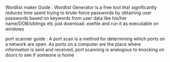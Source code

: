 Wordlist maker Guide :
 Wordlist Generator is a free tool that significantly reduces time spent trying to brute-force passwords by obtaining user passwords based on keywords from user data like his/her name/DOB/siblings etc
 just download .exefile and run it as executable on windows

port scanner guide : 
A port scan is a method for determining which ports on a network are open. As ports on a computer are the place where information is sent and received, port scanning is analogous to knocking on doors to see if someone is home

